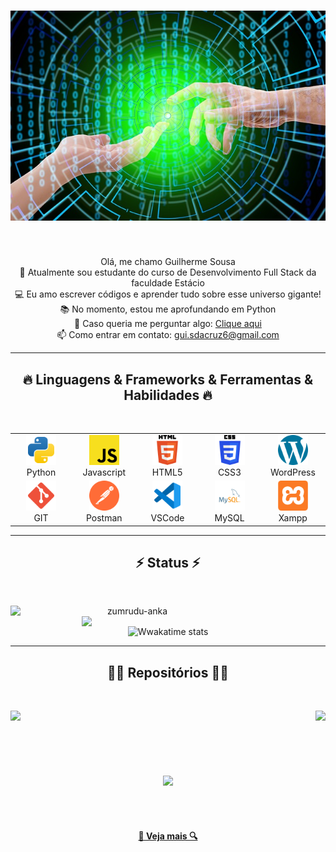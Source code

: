 <!--<img align="center" src="https://visitor-badge.laobi.icu/badge?page_id=zumrudu-anka.zumrudu-anka">-->

<h1 align="center">
<img src=".\img\technology.jpg"alt="#" />
</h1>

<br>
<p align="center">
  Olá, me chamo Guilherme Sousa
  <br>
  🔬 Atualmente sou estudante do curso de Desenvolvimento Full Stack da faculdade Estácio
  <br>
  💻 Eu amo escrever códigos e aprender tudo sobre esse universo gigante!
  <br>
  📚 No momento, estou me aprofundando em Python
  <br>
  💬 Caso queria me perguntar algo: <a href="https://github.com/Gui-Sousa-D-Cruz/Portifolio/issues" title="Issues">Clique aqui</a>
  <br>
  📫 Como entrar em contato: <a href="mailto: gui.sdacruz6@gmail.com">gui.sdacruz6@gmail.com</a>
</p>

<hr>
<h2 align="center">🔥 Linguagens & Frameworks & Ferramentas & Habilidades 🔥</h2>
<br>
<p align="center">
  <table align="center">
  <tr>
    <td align="center" width="96">
      <a href="#">
        <img src=".\img\python.svg" width="48" height="48" alt="Python" />
      </a>
      <br>Python
    </td>
    <td align="center" width="96">
      <a href="#">
        <img src=".\img\javascript.svg" width="48" height="48" alt="JS" />
      </a>
      <br>Javascript
    </td>
    <td align="center" width="96">
      <a href="#">
        <img src=".\img\html-5.svg" width="48" height="48" alt="HTML5" />
      </a>
      <br>HTML5
    </td>
    <td align="center" width="96">
      <a href="#">
        <img src=".\img\css-3.svg" width="48" height="48" alt="CSS3" />
      </a>
      <br>CSS3
    </td>
    <td align="center" width="96">
      <a href="#">
        <img src=".\img\wordpress.svg" width="48" height="48" alt="WP" />
      </a>
      <br>WordPress
    </td>
  </tr>
  <tr>
  <td align="center" width="96">
      <a href="#">
        <img src=".\img\git.svg" width="48" height="48" alt="GIT" />
      </a>
      <br>GIT
    </td>
  <td align="center" width="96">
      <a href="#">
        <img src=".\img\postman.svg" width="48" height="48" alt="Postman" />
      </a>
      <br>Postman
    </td>
    <td align="center" width="96">
      <a href="#">
        <img src=".\img\vscode.svg" width="48" height="48" alt="VSCode" />
      </a>
      <br>VSCode
    </td>
    <td align="center" width="96">
      <a href="#">
        <img src=".\img\mysql.svg" width="48" height="48" alt="MySQL" />
      </a>
      <br>MySQL
    </td>
    <td align="center" width="96">
      <a href="#">
        <img src=".\img\xampp.svg" width="48" height="48" alt="Xampp" />
      </a>
      <br>Xampp
    </td>
    
  </tr>

</table>
  
</p>
<hr>

<h2 align="center">⚡ Status ⚡</h2>
<br>
<p align=center>
  <div align=center>
    <a href="https://github.com/denvercoder1/github-readme-streak-stats" title="Go to Source">
      <img align="left" width=390 src="https://github-readme-streak-stats.herokuapp.com/?user=Gui-Sousa-D-Cruz&theme=react&border=61dafb&hide_border=true" alt="zumrudu-anka" />
    </a>
    <a href="https://github.com/anuraghazra/github-readme-stats" title="Go to Source">
      <img align="right" width=390 src="https://github-readme-stats.vercel.app/api?username=Gui-Sousa-D-Cruz&show_icons=true&theme=react&border_color=61dafb&hide_border=true" />
    </a>

  ![Wwakatime stats](https://github-readme-stats-taupe-two.vercel.app/api/wakatime?username=Gui_Sousa_D_Cruz&hide_title=true&hide_border=true&langs_count=5&bg_color=00000000&text_color=777)
  </div>
</p>

<hr>

<h2 align="center">👨‍💻 Repositórios 👨‍💻</h2>
<br>
<div width="100%" align="center">
  <a align="left" href="https://github.com/Gui-Sousa-D-Cruz/python" title="Python"><img align="left" height="115" src="https://github-readme-stats.vercel.app/api/pin/?username=Gui-Sousa-D-Cruz&repo=python&theme=react&border_color=61dafb&border_radius=10"></a>

  <a align="right" href="https://github.com/Gui-Sousa-D-Cruz/projeto-RPG" title="Projeto RPG"><img align="right" height="115" src="https://github-readme-stats.vercel.app/api/pin/?username=Gui-Sousa-D-Cruz&repo=projeto-RPG&theme=react&border_color=61dafb&border_radius=10"></a>
</div>
<br/><br/><br/><br/><br/><br/>
<div width="100%" align="center">
  <a align="center" href="https://github.com/Gui-Sousa-D-Cruz/html-css" title="Turkce-Heceleme-CPP"><img align="center" height="115" src="https://github-readme-stats.vercel.app/api/pin/?username=Gui-Sousa-D-Cruz&repo=html-css&theme=react&border_color=61dafb&border_radius=10"></a>

</div>
<br/><br/><br/>

<h4 align="center">
  <a href="https://github.com/Gui-Sousa-D-Cruz?tab=repositories" title="Show Repositories">🔎 Veja mais 🔍</a>
</h4>


